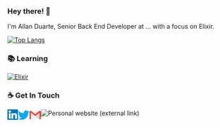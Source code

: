 ### Hey there! 👋

I'm Allan Duarte, Senior Back End Developer at ... with a focus on Elixir.

[![Top Langs](https://github-readme-stats.vercel.app/api/top-langs/?username=allansduarte&layout=compact&langs_count=10&count_private=true&include_all_commits=true&show_icons=true&theme=default)](https://github.com/anuraghazra/github-readme-stats)

### 📚 Learning

<a href="https://elixir-lang.org/" target="_blank">
    <img src="https://img.shields.io/badge/Elixir-%23F9FAFB.svg?&style=flat-square&logo=elixir&logoColor=%234B275F" alt="Elixir">
</a>

### ☕ Get In Touch
  <a href="https://in.linkedin.com/in/allan-soares-duarte-b343b1203" target="_blank">
    <img align="left" alt="Allan | Linkedin" width="24px" src="https://github.com/hargun79/hargun79/blob/master/Assets/Linkedin.svg" />
  </a>
  <a href="https://allansduarte.github.io/" style='text-decoration: none'>
    <img src="https://img.shields.io/badge/Personal_Site-%23F9FAFB.svg?&style=for-the-badge&logo=github&logoColor=black" alt="Personal website (external link)">
  </a>
  <a href="https://twitter.com/allansduarte" target="_blank">
    <img align="left" alt="Allan | Twitter" width="26px" src="https://github.com/hargun79/hargun79/blob/master/Assets/Twitter.svg" />
  </a>
  <a href="mailto:allan.sduarte@gmail.com">
    <img align="left" alt="Allan | Gmail" width="26px" src="https://github.com/hargun79/hargun79/blob/master/Assets/Gmail.svg" />
  </a>
